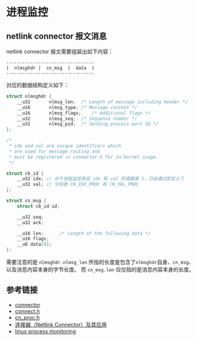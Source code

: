 # 进程监控

## netlink connector 报文消息

netlink connector 报文需要组装出如下内容：

```
---------------------------------
|  nlmsghdr |  cn_msg  |  data  |
---------------------------------
```

对应的数据结构定义如下：

``` c
struct nlmsghdr {
	__u32		nlmsg_len;	/* Length of message including header */
	__u16		nlmsg_type;	/* Message content */
	__u16		nlmsg_flags;	/* Additional flags */
	__u32		nlmsg_seq;	/* Sequence number */
	__u32		nlmsg_pid;	/* Sending process port ID */
};

/*
 * idx and val are unique identifiers which 
 * are used for message routing and 
 * must be registered in connector.h for in-kernel usage.
 */

struct cb_id {
	__u32 idx; // 对于进程监控来说 idx 和 val 的值都是 1，已经通过宏定义了
	__u32 val; // 分别是 CN_IDX_PROC 和 CN_VAL_PROC
};

struct cn_msg {
	struct cb_id id;

	__u32 seq;
	__u32 ack;

	__u16 len;		/* Length of the following data */
	__u16 flags;
	__u8 data[0];
};
```

需要注意的是 `nlmsghdr.nlmsg_len` 所指的长度是包含了`nlmsghdr`自身、`cn_msg`、以及消息内容本身的字节长度。 而 `cn_msg.len` 仅仅指的是消息内容本身的长度。

## 参考链接

* [connector](https://www.kernel.org/doc/Documentation/connector/connector.txt)
* [connect.h](https://code.woboq.org/linux/linux/include/linux/connector.h.html)
* [cn_proc.h](https://code.woboq.org/linux/linux/include/linux/cn_proc.h.html)
* [连接器（Netlink Connector）及其应用](https://www.ibm.com/developerworks/cn/linux/l-connector/)
* [linux process monitoring](https://bewareofgeek.livejournal.com/2945.html)